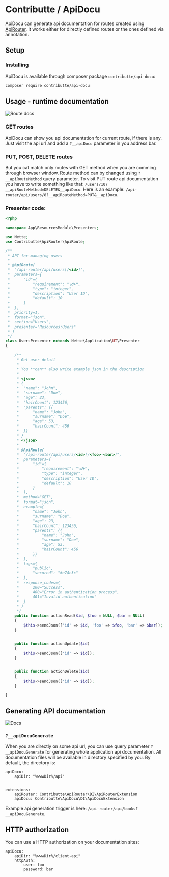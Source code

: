 # Contributte / ApiDocu

ApiDocu can generate api documentation for routes created using [ApiRouter](https://github.com/contributte/api-router). It works either for directly defined routes or the ones defined via annotation.</p>

## Setup

### Installing

ApiDocu is available through composer package `contributte/api-docu`:

```bash
composer require contributte/api-docu
```

## Usage - runtime documentation

![Route docs](assets/route-docs.png)

### GET routes

ApiDocu can show you api documentation for current route, if there is any. Just visit the api url and add a `?__apiDocu` parameter in you address bar.

### PUT, POST, DELETE routes

But you cat match only routes with GET method when you are comming through browser window. Route method can by changed using `?__apiRouteMethod` query parameter. To visit PUT route api documentation you have to write something like that: `/users/10?__apiRouteMethod=DELETE&__apiDocu`. Here is an example: `/api-router/api/users/8?__apiRouteMethod=PUT&__apiDocu`.

### Presenter code:

```php
<?php

namespace App\ResourcesModule\Presenters;

use Nette;
use Contributte\ApiRouter\ApiRoute;

/**
 * API for managing users
 * 
 * @ApiRoute(
 * 	"/api-router/api/users[/<id>]",
 * 	parameters={
 * 		"id"={
 * 			"requirement": "\d+",
 * 			"type": "integer",
 * 			"description": "User ID",
 * 			"default": 10
 * 		}
 * 	},
 *  priority=1,
 *  format="json",
 *  section="Users",
 *  presenter="Resources:Users"
 * )
 */
class UsersPresenter extends Nette\Application\UI\Presenter
{

	/**
	 * Get user detail
	 *
	 * You **can** also write example json in the description
	 *
	 * <json>
	 * {
	 * 	"name": "John",
	 * 	"surname": "Doe",
	 * 	"age": 23,
	 * 	"hairCount": 123456,
	 * 	"parents": {{
	 * 		"name": "John",
	 * 		"surname": "Doe",
	 *	 	"age": 53,
	 * 		"hairCount": 456
	 * 	}}
	 * }
	 * </json>
	 * 
	 * @ApiRoute(
	 * 	"/api-router/api/users/<id>[/<foo>-<bar>]",
	 * 	parameters={
	 * 		"id"={
	 * 			"requirement": "\d+",
	 * 			"type": "integer",
	 * 			"description": "User ID",
	 * 			"default": 10
	 * 		}
	 * 	},
	 * 	method="GET",
	 * 	format="json",
	 * 	example={
	 * 		"name": "John",
	 * 		"surname": "Doe",
	 * 		"age": 23,
	 * 		"hairCount": 123456,
	 * 		"parents": {{
	 * 			"name": "John",
	 *			"surname": "Doe",
	 * 			"age": 53,
	 * 			"hairCount": 456
	 * 		}}
	 * 	},
	 * 	tags={
	 * 		"public",
	 * 		"secured": "#e74c3c"
	 * 	},
	 * 	response_codes={
	 *  	200="Success",
	 *  	400="Error in authentication process",
	 *  	401="Invalid authentication"
	 *  }
	 * )
	 */
	public function actionRead($id, $foo = NULL, $bar = NULL)
	{
		$this->sendJson(['id' => $id, 'foo' => $foo, 'bar' => $bar]);
	}


	public function actionUpdate($id)
	{
		$this->sendJson(['id' => $id]);
	}


	public function actionDelete($id)
	{
		$this->sendJson(['id' => $id]);
	}

}
```

## Generating API documentation

![Docs](assets/docs.png)

### `?__apiDocuGenerate`

When you are directly on some api url, you can use query parameter `?__apiDocuGenerate` for generating whole application api documentation. All documentation files will be available in directory specified by you. By default, the directory is:

```neon
apiDocu:
	apiDir: "%wwwDir%/api"


extensions:
	apiRouter: Contributte\ApiRouter\DI\ApiRouterExtension
	apiDocu: Contributte\ApiDocu\DI\ApiDocuExtension
```

Example api generation trigger is here: `/api-router/api/books?__apiDocuGenerate`.

## HTTP authorization

You can use a HTTP authorization on your documentation sites:

```neon
apiDocu:
	apiDir: "%wwwDir%/client-api"
	httpAuth:
		user: foo
		password: bar
```
